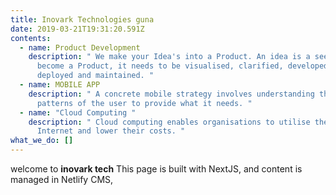 ```yaml
---
title: Inovark Technologies guna
date: 2019-03-21T19:31:20.591Z
contents:
  - name: Product Development
    description: " We make your Idea's into a Product. An idea is a seed. For it to
      become a Product, it needs to be visualised, clarified, developed,
      deployed and maintained. "
  - name: MOBILE APP
    description: " A concrete mobile strategy involves understanding the usage
      patterns of the user to provide what it needs. "
  - name: "Cloud Computing "
    description: " Cloud computing enables organisations to utilise the power of
      Internet and lower their costs. "
what_we_do: []
---
```

welcome to **inovark tech** This page is built with NextJS, and content is managed in Netlify CMS,

![]()